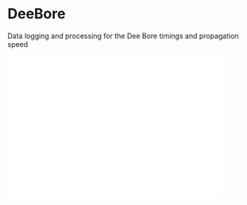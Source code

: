 # DeeBore
Data logging and processing for the Dee Bore timings and propagation speed

![Plot](https://github.com/jpolton/DeeBore/blob/master/figs/SaltneyArrivalLag_vs_LivHeight.gif)
